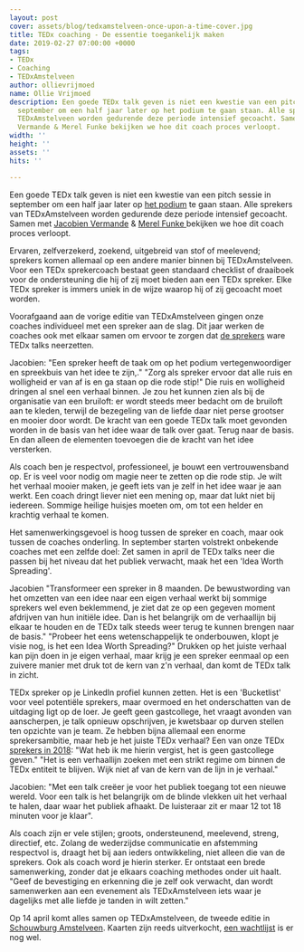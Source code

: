 ```yaml
---
layout: post
cover: assets/blog/tedxamstelveen-once-upon-a-time-cover.jpg
title: TEDx coaching - De essentie toegankelijk maken
date: 2019-02-27 07:00:00 +0000
tags:
- TEDx
- Coaching
- TEDxAmstelveen
author: ollievrijmoed
name: Ollie Vrijmoed
description: Een goede TEDx talk geven is niet een kwestie van een pitch sessie in
  september om een half jaar later op het podium te gaan staan. Alle sprekers van
  TEDxAmstelveen worden gedurende deze periode intensief gecoacht. Samen met Jacobien
  Vermande & Merel Funke bekijken we hoe dit coach proces verloopt.
width: ''
height: ''
assets: ''
hits: ''

---
```

Een goede TEDx talk geven is niet een kwestie van een pitch sessie in september om een half jaar later op [het podium](https://tedxamstelveen.com/event/ "TEDxAmstelveen") te gaan staan. Alle sprekers van TEDxAmstelveen worden gedurende deze periode intensief gecoacht. Samen met [Jacobien Vermande](https://tedxamstelveen.com/team/jacobien-vermande/ "Jacobien Vermande") & [Merel Funke ](https://tedxamstelveen.com/team/merel-funke/ "Merel Funke")bekijken we hoe dit coach proces verloopt.

Ervaren, zelfverzekerd, zoekend, uitgebreid van stof of meelevend; sprekers komen allemaal op een andere manier binnen bij TEDxAmstelveen. Voor een TEDx sprekercoach bestaat geen standaard checklist of draaiboek voor de ondersteuning die hij of zij moet bieden aan een TEDx spreker. Elke TEDx spreker is immers uniek in de wijze waarop hij of zij gecoacht moet worden.

Voorafgaand aan de vorige editie van TEDxAmstelveen gingen onze coaches individueel met een spreker aan de slag. Dit jaar werken de coaches ook met elkaar samen om ervoor te zorgen dat [de sprekers](https://tedxamstelveen.com/sprekers/ "TEDx Sprekers") ware TEDx talks neerzetten.

<span class="redx">Jacobien</span>: "Een spreker heeft de taak om op het podium vertegenwoordiger en spreekbuis van het idee te zijn,." "Zorg als spreker ervoor dat alle ruis en wolligheid er van af is en ga staan op die rode stip!" Die ruis en wolligheid dringen al snel een verhaal binnen. Je zou het kunnen zien als bij de organisatie van een bruiloft: er wordt steeds meer bedacht om de bruiloft aan te kleden, terwijl de bezegeling van de liefde daar niet perse grootser en mooier door wordt. De kracht van een goede TEDx talk moet gevonden worden in de basis van het idee waar de talk over gaat. Terug naar de basis. En dan alleen de elementen toevoegen die de kracht van het idee versterken.

Als coach ben je respectvol, professioneel, je bouwt een vertrouwensband op. Er is veel voor nodig om magie neer te zetten op die rode stip. Je wilt het verhaal mooier maken, je geeft iets van je zelf in het idee waar je aan werkt. Een coach dringt liever niet een mening op, maar dat lukt niet bij iedereen. Sommige heilige huisjes moeten om, om tot een helder en krachtig verhaal te komen.

Het samenwerkingsgevoel is hoog tussen de spreker en coach, maar ook tussen de coaches onderling. In september starten volstrekt onbekende coaches met een zelfde doel: Zet samen in april de TEDx talks neer die passen bij het niveau dat het publiek verwacht, maak het een <span class="redx">'Idea Worth Spreading'</span>.

Jacobien "Transformeer een spreker in 8 maanden. De bewustwording van het omzetten van een idee naar een eigen verhaal werkt bij sommige sprekers wel even beklemmend, je ziet dat ze op een gegeven moment afdrijven van hun initiële idee. Dan is het belangrijk om de verhaallijn bij elkaar te houden en de TEDx talk steeds weer terug te kunnen brengen naar de basis." "Probeer het eens wetenschappelijk te onderbouwen, klopt je visie nog, is het een Idea Worth Spreading?" Drukken op het juiste verhaal kan pijn doen in je eigen verhaal, maar krijg je een spreker eenmaal op een zuivere manier met druk tot de kern van z'n verhaal, dan komt de TEDx talk in zicht.

TEDx spreker op je LinkedIn profiel kunnen zetten. Het is een 'Bucketlist' voor veel potentiële sprekers, maar overmoed en het onderschatten van de uitdaging ligt op de loer. Je geeft geen gastcollege, het vraagt avonden van aanscherpen, je talk opnieuw opschrijven, je kwetsbaar op durven stellen ten opzichte van je team. Ze hebben bijna allemaal een enorme sprekersambitie, maar heb je het juiste TEDx verhaal? Een van onze TEDx [sprekers in 2018](https://tedxamstelveen.com/2018/ "2018"): "Wat heb ik me hierin vergist, het is geen gastcollege geven." "Het is een verhaallijn zoeken met een strikt regime om binnen de TEDx entiteit te blijven. Wijk niet af van de kern van de lijn in je verhaal."

Jacobien: "Met een talk creëer je voor het publiek toegang tot een nieuwe wereld. Voor een talk is het belangrijk om de blinde vlekken uit het verhaal te halen, daar waar het publiek afhaakt. De luisteraar zit er maar 12 tot 18 minuten voor je klaar".

Als coach zijn er vele stijlen; groots, ondersteunend, meelevend, streng, directief, etc. Zolang de wederzijdse communicatie en afstemming respectvol is, draagt het bij aan ieders ontwikkeling, niet alleen die van de sprekers. Ook als coach word je hierin sterker. Er ontstaat een brede samenwerking, zonder dat je elkaars coaching methodes onder uit haalt. "Geef de bevestiging en erkenning die je zelf ook verwacht, dan wordt samenwerken aan een evenement als TEDxAmstelveen iets waar je dagelijks met alle liefde je tanden in wilt zetten."

Op 14 april komt alles samen op TEDxAmstelveen, de tweede editie in [Schouwburg Amstelveen](https://tedxamstelveen.com/event/ "14 april"). Kaarten zijn reeds uitverkocht, [een wachtlijst](https://docs.google.com/forms/d/17Hpx15shsRtoXZnYLfXnLKYxo3ONit2CpRWXmLM9qcY/viewform?edit_requested=true "Wachtlijst") is er nog wel.